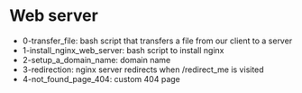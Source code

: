 # Web server
* 0-transfer_file: bash script that transfers a file from our client to a server
* 1-install_nginx_web_server: bash script to install nginx
* 2-setup_a_domain_name: domain name
* 3-redirection: nginx server redirects when /redirect_me is visited
* 4-not_found_page_404: custom 404 page
